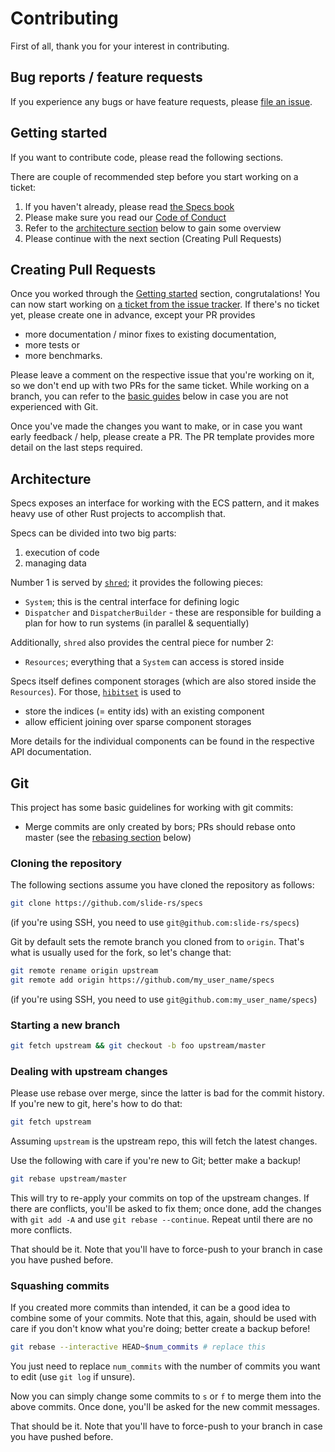 # Contributing

First of all, thank you for your interest in contributing.

## Bug reports / feature requests

If you experience any bugs or have feature requests, please [file an issue].

[file an issue]: https://github.com/slide-rs/specs/issues/new

## Getting started

If you want to contribute code, please read the following sections.

There are couple of recommended step before you start working on a ticket:

1. If you haven't already, please read [the Specs book](https://slide-rs.github.io/specs/)
2. Please make sure you read our [Code of Conduct](CODE_OF_CONDUCT.md)
3. Refer to the [architecture section](#architecture) below to gain some overview
4. Please continue with the next section (Creating Pull Requests)

## Creating Pull Requests

Once you worked through the [Getting started](#getting-started) section, congrutalations! You can
now start working on [a ticket from the issue tracker][tick]. If there's no ticket yet, please
create one in advance, except your PR provides

* more documentation / minor fixes to existing documentation,
* more tests or
* more benchmarks.

[tick]: https://github.com/slide-rs/specs/issues?q=is%3Aissue+is%3Aopen+sort%3Aupdated-desc

Please leave a comment on the respective issue that you're working on it, so we don't end up
with two PRs for the same ticket. While working on a branch, you can refer to the [basic guides]
below in case you are not experienced with Git.

[basic guides]: #git

Once you've made the changes you want to make, or in case you want early feedback / help,
please create a PR. The PR template provides more detail on the last steps required.

## Architecture

Specs exposes an interface for working with the ECS pattern, and it makes heavy use of other
Rust projects to accomplish that.

Specs can be divided into two big parts:

1. execution of code
2. managing data

Number 1 is served by [`shred`](https://github.com/slide-rs/shred); it provides the following pieces:

* `System`; this is the central interface for defining logic
* `Dispatcher` and `DispatcherBuilder` - these are responsible for building a plan for how to run systems
  (in parallel & sequentially) 

Additionally, `shred` also provides the central piece for number 2:

* `Resources`; everything that a `System` can access is stored inside

Specs itself defines component storages (which are also stored inside the `Resources`).
For those, [`hibitset`](https://github.com/slide-rs/hibitset/) is used to

* store the indices (= entity ids) with an existing component
* allow efficient joining over sparse component storages

More details for the individual components can be found in the respective API documentation.

## Git

This project has some basic guidelines for working with git commits:

* Merge commits are only created by bors; PRs should rebase onto master
  (see the [rebasing section](#dealing-with-upstream-changes) below)

### Cloning the repository

The following sections assume you have cloned the repository as follows:

```sh
git clone https://github.com/slide-rs/specs
```

(if you're using SSH, you need to use `git@github.com:slide-rs/specs`)

Git by default sets the remote branch you cloned from to `origin`. That's what
is usually used for the fork, so let's change that:

```sh
git remote rename origin upstream
git remote add origin https://github.com/my_user_name/specs
```

(if you're using SSH, you need to use `git@github.com:my_user_name/specs`)

### Starting a new branch

```sh
git fetch upstream && git checkout -b foo upstream/master
```

### Dealing with upstream changes

Please use rebase over merge, since the latter is bad for the commit history.
If you're new to git, here's how to do that:

```sh
git fetch upstream
```

Assuming `upstream` is the upstream repo, this will fetch the latest changes.

Use the following with care if you're new to Git; better make a backup!

```sh
git rebase upstream/master
```

This will try to re-apply your commits on top of the upstream changes. If there
are conflicts, you'll be asked to fix them; once done, add the changes with
`git add -A` and use `git rebase --continue`. Repeat until there are no more
conflicts.

That should be it. Note that you'll have to force-push to your branch in case
you have pushed before.

### Squashing commits

If you created more commits than intended, it can be a good idea to combine some
of your commits. Note that this, again, should be used with care if you don't
know what you're doing; better create a backup before!

```sh
git rebase --interactive HEAD~$num_commits # replace this
```

You just need to replace `num_commits` with the number of commits you want to
edit (use `git log` if unsure).

Now you can simply change some commits to `s` or `f` to merge them into the
above commits. Once done, you'll be asked for the new commit messages.

That should be it. Note that you'll have to force-push to your branch in case
you have pushed before.
